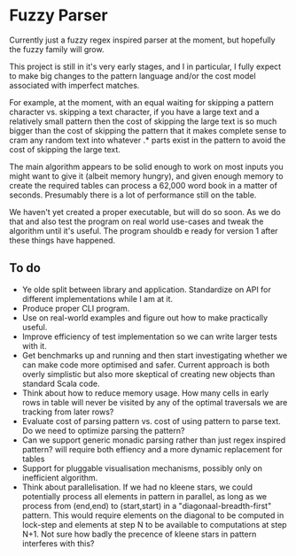 Fuzzy Parser
============

Currently just a fuzzy regex inspired parser at the moment, but hopefully the
fuzzy family will grow.

This project is still in it's very early stages, and I in particular, I fully
expect to make big changes to the pattern language and/or the cost model
associated with imperfect matches.

For example, at the moment, with an equal waiting for skipping a pattern
character vs. skipping a text character, if you have a large text and a
relatively small pattern then the cost of skipping the large text is so much
bigger than the cost of skipping the pattern that it makes complete sense to
cram any random text into whatever .* parts exist in the pattern to avoid the
cost of skipping the large text.

The main algorithm appears to be solid enough to work on most inputs you might
want to give it (albeit memory hungry), and given enough memory to create the
required tables can process a 62,000 word book in a matter of seconds.
Presumably there is a lot of performance still on the table.

We haven't yet created a proper executable, but will do so soon. As we do that
and also test the program on real world use-cases and tweak the algorithm until
it's useful. The program shouldb e ready for version 1 after these things have
happened.

To do
-----

- Ye olde split between library and application. Standardize on API for
  different implementations while I am at it.
- Produce proper CLI program.
- Use on real-world examples and figure out how to make practically useful.
- Improve efficiency of test implementation so we can write larger tests with it.
- Get benchmarks up and running and then start investigating whether we can
  make code more optimised and safer. Current approach is both overly
  simplistic but also more skeptical of creating new objects than standard
  Scala code.
- Think about how to reduce memory usage. How many cells in early rows in
  table will never be visited by any of the optimal traversals we are tracking
  from later rows?
- Evaluate cost of parsing pattern vs. cost of using pattern to parse text.
  Do we need to optimize parsing the pattern?
- Can we support generic monadic parsing rather than just regex inspired
  pattern?  will require both effiency and a more dynamic replacement for
  tables
- Support for pluggable visualisation mechanisms, possibly only on inefficient
  algorithm.
- Think about parallelisation. If we had no kleene stars, we could potentially
  process all elements in pattern in parallel, as long as we process from
  (end,end) to (start,start) in a "diagonaal-breadth-first" pattern. This would
  require elements on the diagonal to be computed in lock-step and elements at
  step N to be available to computations at step N+1. Not sure how badly the
  precence of kleene stars in pattern interferes with this?

